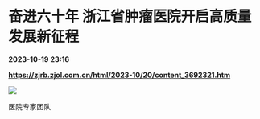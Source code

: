 # 奋进六十年 浙江省肿瘤医院开启高质量发展新征程

**2023-10-19 23:16**

**https://zjrb.zjol.com.cn/html/2023-10/20/content_3692321.htm**

![](https://zjrb.zjol.com.cn/images/2023-10/20/zjrb2023102000012v01b005.jpg)

医院专家团队